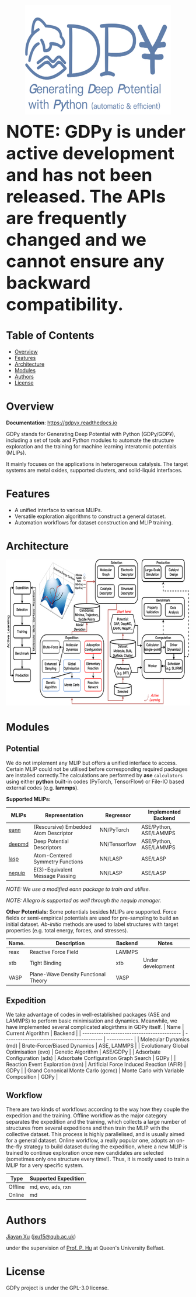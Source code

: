 <p align="center">
  <img src="./assets/logo.png" width="400" height="300">
</p>

<font size=36>**NOTE: GDPy is under active development and has not been released. The APIs are frequently changed and we cannot ensure any 
  backward compatibility.**</font>

# Table of Contents

- [Overview](#overview)
- [Features](#features)
- [Architecture](#architecture)
- [Modules](#modules)
- [Authors](#authors)
- [License](#license)

# Overview
**Documentation**: https://gdpyx.readthedocs.io  

GDPy stands for Generating Deep Potential with Python (GDPy/GDP¥), including a set of tools and Python modules to automate the structure exploration and the training for machine learning interatomic potentials (MLIPs).

It mainly focuses on the applications in heterogeneous catalysis. The target systems are metal oxides, supported clusters, and solid-liquid interfaces.

# Features
- A unified interface to various MLIPs.
- Versatile exploration algorithms to construct a general dataset.
- Automation workflows for dataset construction and MLIP training.

# Architecture
<p align="center">
  <img src="./assets/workflow.png" width="740" height="400">
</p>

# Modules

## Potential
We do not implement any MLIP but offers a unified interface to access. Certain MLIP could not be utilised before corresponding required packages are 
installed correctly.The calculations are performed by **ase** ``calculators`` using either **python** built-in codes (PyTorch, TensorFlow) 
or File-IO based external codes (e.g. **lammps**).

**Supported MLIPs:**

| MLIPs                                                | Representation                        | Regressor    | Implemented Backend    |
| ---------------------------------------------------- | ------------------------------------- | ------------ | ---------------------- |
| [eann](https://github.com/zhangylch/EANN)            | (Rescursive) Embedded Atom Descriptor | NN/PyTorch   | ASE/Python, ASE/LAMMPS |
| [deepmd](https://github.com/deepmodeling/deepmd-kit) | Deep Potential Descriptors            | NN/Tensorflow| ASE/Python, ASE/LAMMPS | 
| [lasp](http://www.lasphub.com/#/lasp/laspHome)       | Atom-Centered Symmetry Functions      | NN/LASP      | ASE/LASP               |
| [nequip](https://github.com/mir-group/nequip)        | E(3)-Equivalent Message Passing       | NN/LASP      | ASE/LASP               |

*NOTE: We use a modified eann package to train and utilise.*

*NOTE: Allegro is supported as well through the nequip manager.*

**Other Potentials:**
Some potentials besides MLIPs are supported. Force fields or semi-empirical potentials are used for pre-sampling to build an initial dataset. 
*Ab-initio* methods are used to label structures with target properties (e.g. total energy, forces, and stresses).

| Name.       | Description                          | Backend | Notes             |
| ----------- | ------------------------------------ | ------- | ----------------- |
| reax        | Reactive Force Field                 | LAMMPS  | 
| xtb         | Tight Binding                        | xtb     | Under development |
| VASP        | Plane-Wave Density Functional Theory | VASP    |                   |

## Expedition
We take advantage of codes in well-established packages (ASE and LAMMPS) to perform basic minimisation and dynamics. Meanwhile, we have implemented several complicated alogirthms in GDPy itself.
| Name                                       | Current Algorithm                          | Backend     |
| ------------------------------------------ | ------------------------------------------ | ----------- |
| Molecular Dynamics (md)                    | Brute-Force/Biased Dynamics                | ASE, LAMMPS |
| Evolutionary Global Optimisation (evo)     | Genetic Algorithm                          | ASE/GDPy    |
| Adsorbate Configuration (ads)              | Adsorbate Configuration Graph Search       | GDPy        |
| Reaction Event Exploration (rxn)           | Artificial Force Induced Reaction (AFIR)   | GDPy        |
| Grand Cononical Monte Carlo (gcmc)         | Monte Carlo with Variable Composition      | GDPy        |

## Workflow
There are two kinds of workflows according to the way how they couple the expedition and the training. Offline workflow as the major category separates the expedition and the training, which collects a large number of structures from several expeditions and then train the MLIP with the collective dataset. This process is highly parallelised, and is usually aimed for a general dataset. Online workflow, a really popular one, adopts an on-the-fly strategy to build dataset during the expedition, where a new MLIP is trained to continue exploration once new candidates are selected (sometimes only one structure every time!). Thus, it is mostly used to train a MLIP for a very specific system.

| Type    | Supported Expedition |
| ------- | -------------------- |
| Offline | md, evo, ads, rxn    |
| Online  | md                   |

# Authors

[Jiayan Xu](https://scholar.google.com/citations?user=ue5SBQMAAAAJ&hl=en) (jxu15@qub.ac.uk)

under the supervision of [Prof. P. Hu](https://scholar.google.com/citations?user=GNuXfeQAAAAJ&hl=en) at Queen's University Belfast.

# License
GDPy project is under the GPL-3.0 license.
